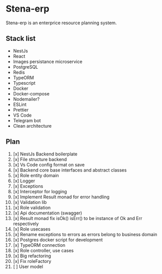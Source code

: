 # Stena-erp

Stena-erp is an enterprice resource planning system.

## Stack list

 - NestJs
 - React
 - Images persistance microservice
 - PostgreSQL
 - Redis
 - TypeORM
 - Typescript
 - Docker
 - Docker-compose
 - Nodemailer?
 - ESLint
 - Prettier
 - VS Code
 - Telegram bot
 - Clean architecture

## Plan

 1. [x] NestJs Backend boilerplate
 2. [x] File structure backend
 3. [x] Vs Code config format on save
 4. [x] Backend core base interfaces and abstract classes
 5. [x] Role entity domain
 6. [x] Logger
 7. [x] Exceptions
 8. [x] Interceptor for logging
 9. [x] Implement Result monad for error handling
 10. [x] Validation lib
 11. [x] Role validation
 12. [x] Api documentation (swagger)
 13. [x] Result monad fix isOk() isErr() to be instance of Ok and Err respectively
 15. [x] Role usecases
 16. [x] Rename exceptions to errors as errors belong to business domain
 17. [x] Postgres docker script for development
 18. [x] TypeORM connection
 19. [x] Role controller, use cases
 20. [x] Big refactoring
 21. [x] Fix roleFactory
 22. [ ] User model
